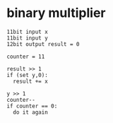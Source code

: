 
# binary multiplier

```
11bit input x
11bit input y
12bit output result = 0

counter = 11

result >> 1
if (set y,0):
  result += x

y >> 1
counter--
if counter == 0:
  do it again

```



